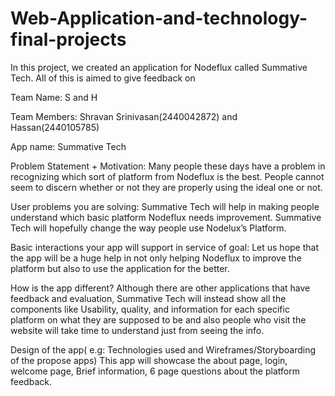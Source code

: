 # Web-Application-and-technology-final-projects

In this project, we created an application for Nodeflux called Summative Tech. All of this is aimed to give feedback on 


Team Name: S and H

Team Members: Shravan Srinivasan(2440042872) and Hassan(2440105785)

App name: Summative Tech

Problem Statement + Motivation: Many people these days have a problem in recognizing which sort of platform from Nodeflux is the best.  People cannot seem to discern whether or not they are properly using the ideal one or not.


User problems you are solving: Summative Tech will help in making people understand which basic platform Nodeflux needs improvement. Summative Tech will hopefully change the way people use Nodelux’s Platform.

Basic interactions your app will support in service of goal: Let us hope that the app will be a huge help in not only helping Nodeflux to improve the platform but also to use the application for the better.


How is the app different? Although there are other applications that have feedback and evaluation, Summative Tech will instead show all the components like Usability, quality,  and information for each specific platform on what they are supposed to be  and also people who visit the website will take time to understand just from seeing the info.

 Design of the app( e.g: Technologies used and Wireframes/Storyboarding of the propose apps)
This app will showcase the about page, login, welcome page, Brief information, 6 page questions about the platform feedback.
